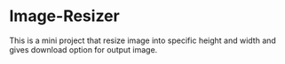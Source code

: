 # Image-Resizer
This is a mini project that resize image into specific height and width and gives download option for output image.
